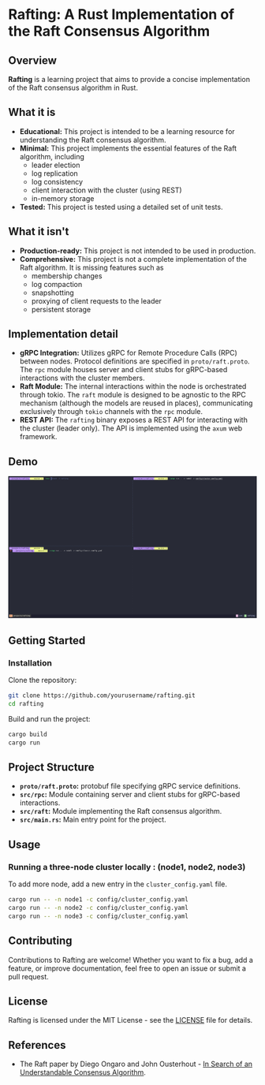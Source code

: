 # Rafting: A Rust Implementation of the Raft Consensus Algorithm

## Overview

**Rafting** is a learning project that aims to provide a concise implementation of the Raft consensus algorithm in Rust.

## What it is

- **Educational:** This project is intended to be a learning resource for understanding the Raft consensus algorithm.
- **Minimal:** This project implements the essential features of the Raft algorithm, including
    - leader election
    - log replication
    - log consistency
    - client interaction with the cluster (using REST)
    - in-memory storage
- **Tested:** This project is tested using a detailed set of unit tests.

## What it isn't

- **Production-ready:** This project is not intended to be used in production.
- **Comprehensive:** This project is not a complete implementation of the Raft algorithm. It is missing features such as
    - membership changes
    - log compaction
    - snapshotting
    - proxying of client requests to the leader
    - persistent storage

## Implementation detail

- **gRPC Integration:** Utilizes gRPC for Remote Procedure Calls (RPC) between nodes. Protocol definitions are specified in `proto/raft.proto`.
  The `rpc` module houses server and client stubs for gRPC-based interactions with the cluster members.
- **Raft Module:** The internal interactions within the node is orchestrated through tokio. The `raft` module is designed to be agnostic to the RPC
  mechanism (although the models are reused in places), communicating
  exclusively through `tokio` channels with the `rpc` module.
- **REST API:** The `rafting` binary exposes a REST API for interacting with the cluster (leader only). The API is implemented using the `axum` web
  framework.

## Demo

![](https://github.com/arunma/rafting/blob/master/rafting.gif)

## Getting Started

### Installation

Clone the repository:

```bash
git clone https://github.com/yourusername/rafting.git
cd rafting
```

Build and run the project:

```bash
cargo build
cargo run
```

## Project Structure

- **`proto/raft.proto`:** protobuf file specifying gRPC service definitions.
- **`src/rpc`:** Module containing server and client stubs for gRPC-based interactions.
- **`src/raft`:** Module implementing the Raft consensus algorithm.
- **`src/main.rs`:** Main entry point for the project.

## Usage

### Running a three-node cluster locally : (node1, node2, node3)

To add more node, add a new entry in the `cluster_config.yaml` file.

```bash
cargo run -- -n node1 -c config/cluster_config.yaml
cargo run -- -n node2 -c config/cluster_config.yaml
cargo run -- -n node3 -c config/cluster_config.yaml
```

## Contributing

Contributions to Rafting are welcome! Whether you want to fix a bug, add a feature, or improve documentation, feel free to open an issue or submit a
pull request.

## License

Rafting is licensed under the MIT License - see the [LICENSE](LICENSE) file for details.

## References

- The Raft paper by Diego Ongaro and John Ousterhout - [In Search of an Understandable Consensus Algorithm](https://raft.github.io/raft.pdf).
